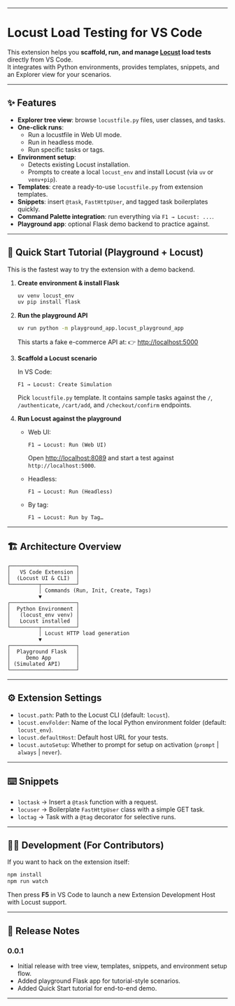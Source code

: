 
---

# Locust Load Testing for VS Code

This extension helps you **scaffold, run, and manage [Locust](https://locust.io/) load tests** directly from VS Code.  
It integrates with Python environments, provides templates, snippets, and an Explorer view for your scenarios.

---

## ✨ Features

* **Explorer tree view**: browse `locustfile.py` files, user classes, and tasks.
* **One-click runs**:
  * Run a locustfile in Web UI mode.
  * Run in headless mode.
  * Run specific tasks or tags.
* **Environment setup**:
  * Detects existing Locust installation.
  * Prompts to create a local `locust_env` and install Locust (via `uv` or `venv+pip`).
* **Templates**: create a ready-to-use `locustfile.py` from extension templates.
* **Snippets**: insert `@task`, `FastHttpUser`, and tagged task boilerplates quickly.
* **Command Palette integration**: run everything via `F1 → Locust: ...`.
* **Playground app**: optional Flask demo backend to practice against.

---

## 🚀 Quick Start Tutorial (Playground + Locust)

This is the fastest way to try the extension with a demo backend.

1. **Create environment & install Flask**

   ```bash
   uv venv locust_env
   uv pip install flask


2. **Run the playground API**

   ```bash
   uv run python -m playground_app.locust_playground_app
   ```

   This starts a fake e-commerce API at:
   👉 [http://localhost:5000](http://localhost:5000)

3. **Scaffold a Locust scenario**

   In VS Code:

   ```
   F1 → Locust: Create Simulation
   ```

   Pick `locustfile.py` template.
   It contains sample tasks against the `/`, `/authenticate`, `/cart/add`, and `/checkout/confirm` endpoints.

4. **Run Locust against the playground**

   * Web UI:

     ```
     F1 → Locust: Run (Web UI)
     ```

     Open [http://localhost:8089](http://localhost:8089) and start a test against `http://localhost:5000`.

   * Headless:

     ```
     F1 → Locust: Run (Headless)
     ```

   * By tag:

     ```
     F1 → Locust: Run by Tag…
     ```

---

## 🏗️ Architecture Overview

```text
┌─────────────────────┐
│   VS Code Extension │
│  (Locust UI & CLI)  │
└─────────┬───────────┘
          │ Commands (Run, Init, Create, Tags)
          ▼
┌─────────────────────┐
│  Python Environment │
│   (locust_env venv) │
│   Locust installed  │
└─────────┬───────────┘
          │ Locust HTTP load generation
          ▼
┌─────────────────────┐
│  Playground Flask   │
│     Demo App        │
│ (Simulated API)     │
└─────────────────────┘
```

---

## ⚙️ Extension Settings

* `locust.path`: Path to the Locust CLI (default: `locust`).
* `locust.envFolder`: Name of the local Python environment folder (default: `locust_env`).
* `locust.defaultHost`: Default host URL for your tests.
* `locust.autoSetup`: Whether to prompt for setup on activation (`prompt` | `always` | `never`).

---

## ⌨️ Snippets

* `loctask` → Insert a `@task` function with a request.
* `locuser` → Boilerplate `FastHttpUser` class with a simple GET task.
* `loctag` → Task with a `@tag` decorator for selective runs.

---

## 🧑‍💻 Development (For Contributors)

If you want to hack on the extension itself:

```bash
npm install
npm run watch
```

Then press **F5** in VS Code to launch a new Extension Development Host with Locust support.

---

## 📝 Release Notes

### 0.0.1

* Initial release with tree view, templates, snippets, and environment setup flow.
* Added playground Flask app for tutorial-style scenarios.
* Added Quick Start tutorial for end-to-end demo.


---

